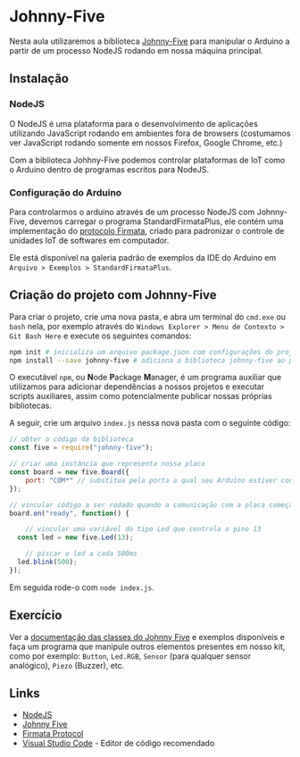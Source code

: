 # Johnny-Five

Nesta aula utilizaremos a biblioteca [Johnny-Five](http://johnny-five.io/) para manipular o Arduino a partir de um processo NodeJS rodando em nossa máquina principal.

## Instalação

### NodeJS

O NodeJS é uma plataforma para o desenvolvimento de aplicações utilizando JavaScript rodando em ambientes fora de browsers (costumamos ver JavaScript rodando somente em nossos Firefox, Google Chrome, etc.)

Com a biblioteca Johhny-Five podemos controlar plataformas de IoT como o Arduino dentro de programas escritos para NodeJS.

### Configuração do Arduino

Para controlarmos o arduino através de um processo NodeJS com Johnny-Five, devemos carregar o programa StandardFirmataPlus, ele contém uma implementação do [protocolo Firmata](https://github.com/firmata/protocol), criado para padronizar o controle de unidades IoT de softwares em computador.

Ele está disponível na galeria padrão de exemplos da IDE do Arduino em `Arquivo > Exemplos > StandardFirmataPlus`.

## Criação do projeto com Johnny-Five

Para criar o projeto, crie uma nova pasta, e abra um terminal do `cmd.exe` ou `bash` nela, por exemplo através do `Windows Explorer > Menu de Contexto > Git Bash Here` e execute os seguintes comandos:

```bash
npm init # inicializa um arquivo package.json com configurações do projeto, como nome do projeto, autor, etc.
npm install --save johnny-five # adiciona a biblioteca johnny-five ao projeto
```

O executável `npm`, ou **N**ode **P**ackage **M**anager, é um programa auxiliar que utilizamos para adicionar dependências a nossos projetos e executar scripts auxiliares, assim como potencialmente publicar nossas próprias bibliotecas.

A seguir, crie um arquivo `index.js` nessa nova pasta com o seguinte código:

```javascript
// obter o código da biblioteca
const five = require("johnny-five");

// criar uma instância que representa nossa placa
const board = new five.Board({
	port: "COM*" // substitua pela porta a qual seu Arduino estiver conectado
});

// vincular código a ser rodado quando a comunicação com a placa começar
board.on("ready", function() {

	// vincular uma variável do tipo Led que controla o pino 13
  const led = new five.Led(13);

	// piscar o led a cada 500ms
  led.blink(500);
});
```

Em seguida rode-o com `node index.js`.

## Exercício

Ver a [documentação das classes do Johnny Five](http://johnny-five.io/api/) e exemplos disponíveis e faça um programa que manipule outros elementos presentes em nosso kit, como por exemplo: `Button`, `Led.RGB`, `Sensor` (para qualquer sensor analógico), `Piezo` (Buzzer), etc.

## Links

- [NodeJS](http://nodejs.org/)
- [Johnny Five](http://johnny-five.io/)
- [Firmata Protocol](https://github.com/firmata/protocol)
- [Visual Studio Code](https://code.visualstudio.com/) - Editor de código recomendado
